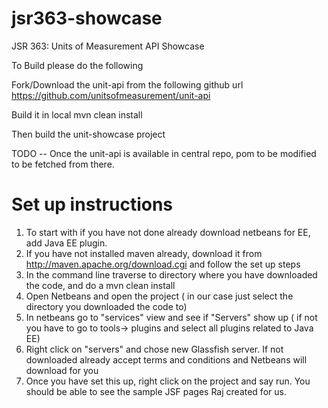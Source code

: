 jsr363-showcase
===============

JSR 363: Units of Measurement API Showcase


To Build please do the following

Fork/Download the unit-api from the following github url
https://github.com/unitsofmeasurement/unit-api

Build it in local 
mvn clean install

Then build the unit-showcase project


TODO -- Once the unit-api is available in central repo, pom to be modified to be fetched from there.


Set up instructions
====================

1. To start with if you have not done already download netbeans for EE, add Java EE plugin. 
2. If you have not installed maven already, download it from http://maven.apache.org/download.cgi and follow the set up steps
3. In the command line traverse to directory where you have downloaded the code, and do a mvn clean install
4. Open Netbeans and open the project ( in our case just select the directory you downloaded the code to)
5. In netbeans go to "services" view and see if "Servers" show up ( if not you have to go to tools-> plugins and select all plugins related to Java EE)
6. Right click on "servers" and chose new Glassfish server. If not downloaded already accept terms and conditions and Netbeans will download for you
7. Once you have set this up, right click on the project and say run. You should be able to see the sample JSF pages Raj created for us.
